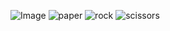 ![Image](https://github.com/user-attachments/assets/a33c77d6-c7ad-468a-aa94-90372a840668)
![paper](https://github.com/user-attachments/assets/e76d2645-4d4d-4e3c-887f-46!1b2f1a317b)
![rock](https://github.com/user-attachments/assets/595f70bc-86f9-4f7b-b714-7ee87c067031)
![scissors](https://github.com/user-attachments/assets/6da33330-54a4-471b-b654-f98ef05db674)

